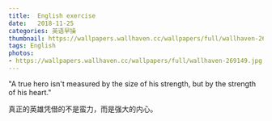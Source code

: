 ```yaml
---
title:  English exercise
date:   2018-11-25
categories: 英语早操
thumbnail: https://wallpapers.wallhaven.cc/wallpapers/full/wallhaven-269149.jpg
tags: English
photos:
- https://wallpapers.wallhaven.cc/wallpapers/full/wallhaven-269149.jpg
---
```


"A true hero isn't measured by the size of his strength, but by the strength of his heart."
<p>真正的英雄凭借的不是蛮力，而是强大的内心。</p>

